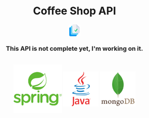 <h1 align="center">
  <b>Coffee Shop API</b>
</h1>
<div align="center">
  <img align="center" alt="Versions Icon" height="32" padding="2" src="https://github.com/gui0103/coffee-shop-api/blob/main/images/version.png">
  <h3>This API is not complete yet, I'm working on it.</h3>
</div> <br>
  
<div align="center">
  <img align="center" alt="Spring Boot" height="130" padding="10" src="https://github.com/devicons/devicon/blob/master/icons/spring/spring-original-wordmark.svg">
  <img align="center" alt="Java" height="95" padding="10" src="https://github.com/devicons/devicon/blob/master/icons/java/java-original-wordmark.svg">
  <img align="center" alt="MongoDB" height="95" padding="10" src="https://github.com/devicons/devicon/blob/master/icons/mongodb/mongodb-original-wordmark.svg">
</div>
